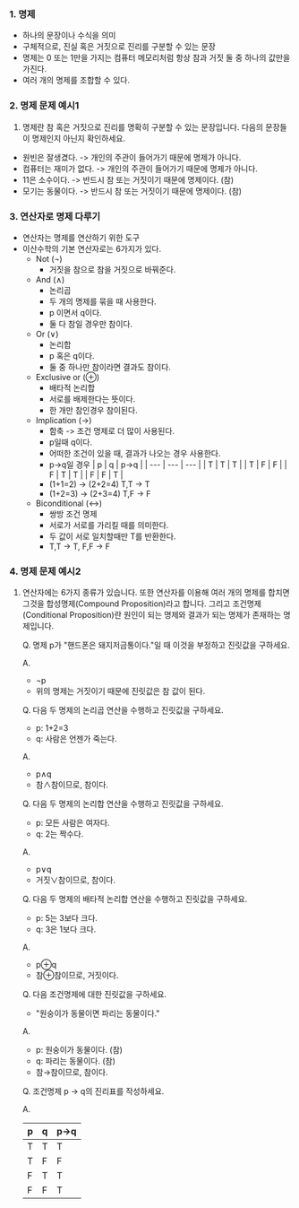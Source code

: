### 1. 명제

- 하나의 문장이나 수식을 의미
- 구체적으로, 진실 혹은 거짓으로 진리를 구분할 수 있는 문장
- 명제는 0 또는 1만을 가지는 컴퓨터 메모리처럼 항상 참과 거짓 둘 중 하나의 값만을 가진다.
- 여러 개의 명제를 조합할 수 있다.

### 2. 명제 문제 예시1

1.  명제란 참 혹은 거짓으로 진리를 명확히 구분할 수 있는 문장입니다. 다음의 문장들이 명제인지 아닌지 확인하세요.

- 원빈은 잘생겼다. -> 개인의 주관이 들어가기 때문에 명제가 아니다.
- 컴퓨터는 재미가 없다. -> 개인의 주관이 들어가기 때문에 명제가 아니다.
- 11은 소수이다. -> 반드시 참 또는 거짓이기 때문에 명제이다. (참)
- 모기는 동물이다. -> 반드시 참 또는 거짓이기 때문에 명제이다. (참)

### 3. 연산자로 명제 다루기

- 연산자는 명제를 연산하기 위한 도구
- 이산수학의 기본 연산자로는 6가지가 있다.
  - Not (¬)
    - 거짓을 참으로 참을 거짓으로 바꿔준다.
  - And (∧)
    - 논리곱
    - 두 개의 명제를 묶을 때 사용한다.
    - p 이면서 q이다.
    - 둘 다 참일 경우만 참이다.
  - Or (∨)
    - 논리합
    - p 혹은 q이다.
    - 둘 중 하나만 참이라면 결과도 참이다.
  - Exclusive or (⊕)
    - 배타적 논리합
    - 서로를 배제한다는 뜻이다.
    - 한 개만 참인경우 참이된다.
  - Implication (→)
    - 함축 -> 조건 명제로 더 많이 사용된다.
    - p일때 q이다.
    - 어떠한 조건이 있을 때, 결과가 나오는 경우 사용한다.
    - p→q일 경우
      | p | q | p→q |
      | --- | --- | --- |
      | T | T | T |
      | T | F | F |
      | F | T | T |
      | F | F | T |
    - (1+1=2) → (2+2=4) T,T → T
    - (1+2=3) → (2+3=4) T,F → F
  - Biconditional (↔)
    - 쌍방 조건 명제
    - 서로가 서로를 가리킬 때를 의미한다.
    - 두 값이 서로 일치할때만 T를 반환한다.
    - T,T → T, F,F → F

### 4. 명제 문제 예시2

1. 연산자에는 6가지 종류가 있습니다. 또한 연산자를 이용해 여러 개의 명제를 합치면 그것을 합성명제(Compound Proposition)라고 합니다. 그리고 조건명제(Conditional Proposition)란 원인이 되는 명제와 결과가 되는 명제가 존재하는 명제입니다.

   Q. 명제 p가 "핸드폰은 돼지저금통이다."일 때 이것을 부정하고 진릿값을 구하세요.

   A.

   - ¬p
   - 위의 명제는 거짓이기 때문에 진릿값은 참 값이 된다.

   Q. 다음 두 명제의 논리곱 연산을 수행하고 진릿값을 구하세요.

   - p: 1+2=3
   - q: 사람은 언젠가 죽는다.

   A.

   - p∧q
   - 참∧참이므로, 참이다.

   Q. 다음 두 명제의 논리합 연산을 수행하고 진릿값을 구하세요.

   - p: 모든 사람은 여자다.
   - q: 2는 짝수다.

   A.

   - p∨q
   - 거짓∨참이므로, 참이다.

   Q. 다음 두 명제의 배타적 논리합 연산을 수행하고 진릿값을 구하세요.

   - p: 5는 3보다 크다.
   - q: 3은 1보다 크다.

   A.

   - p⊕q
   - 참⊕참이므로, 거짓이다.

   Q. 다음 조건명제에 대한 진릿값을 구하세요.

   - "원숭이가 동물이면 파리는 동물이다."

   A.

   - p: 원숭이가 동물이다. (참)
   - q: 파리는 동물이다. (참)
   - 참→참이므로, 참이다.

   Q. 조건명제 p → q의 진리표를 작성하세요.

   A.

   | p   | q   | p→q |
   | --- | --- | --- |
   | T   | T   | T   |
   | T   | F   | F   |
   | F   | T   | T   |
   | F   | F   | T   |
